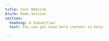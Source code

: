 ```yaml
---
title: Cool Website
blurb: Demo Session
section:
  heading: A Subsection
  text: You can put even more content in here.

---
```

